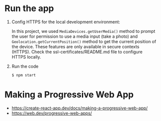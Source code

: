 # Run the app

1. Config HTTPS for the local development environment:

     In this project, we used `MediaDevices.getUserMedia()` method to prompt the user for permission to use a media input (take a photo) and `Geolocation.getCurrentPosition()` method to get the current position of the device.
     These features are only available in secure contexts (HTTPS).
     Check the ssl-certificates/README.md file to configure HTTPS locally.

2. Run the code

     ```bash
     $ npm start
     ```

# Making a Progressive Web App

- https://create-react-app.dev/docs/making-a-progressive-web-app/
- https://web.dev/progressive-web-apps/
